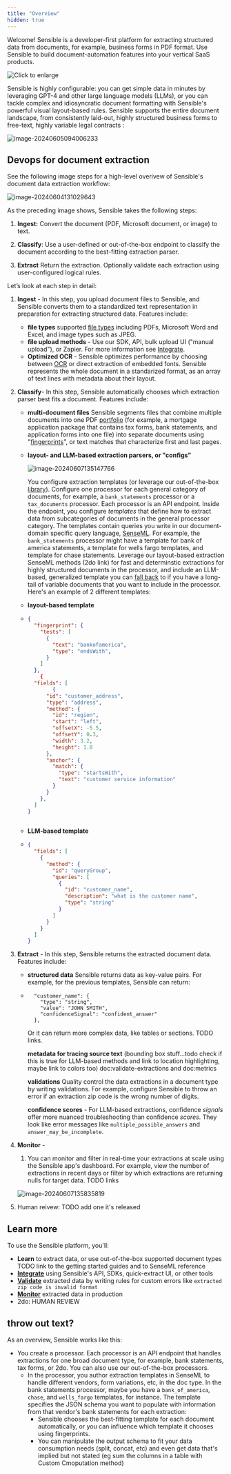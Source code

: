 ```yaml
---
title: "Overview"
hidden: true
---
```


Welcome! Sensible is a developer-first platform for extracting structured data from documents, for example, business forms in PDF format. Use Sensible to build document-automation features into your vertical SaaS products. 

![Click to enlarge](https://raw.githubusercontent.com/sensible-hq/sensible-docs/main/readme-sync/assets/v0/images/final/intro_SDK_2.png)



Sensible is highly configurable: you can get simple data in minutes by leveraging GPT-4 and other large language models (LLMs), or you can tackle complex and idiosyncratic document formatting with Sensible's powerful visual layout-based rules.  Sensible supports the entire document landscape, from consistently laid-out, highly structured business forms to free-text, highly variable legal contracts :

![image-20240605094006233](C:\Users\franc\AppData\Roaming\Typora\typora-user-images\image-20240605094006233.png)

## Devops for document extraction

See the following image steps for a high-level overivew of Sensible's document data extraction workflow:





![image-20240604131029643](C:\Users\franc\AppData\Roaming\Typora\typora-user-images\image-20240604131029643.png)

As the preceding image shows, Sensible takes the following steps:

1. **Ingest:** Convert the document (PDF, Microsoft document, or image) to text.

2. **Classify**: Use a user-defined or out-of-the-box endpoint to classify the document according to the best-fitting extraction parser.

3. **Extract** Return the extraction. Optionally validate each extraction using user-configured logical rules.

   

Let’s look at each step in detail:



1. **Ingest** - In this step, you upload document files to Sensible, and Sensible converts them to a standardized text representation in preparation for extracting structured data. Features include:

   - **file types** supported [file types](doc:file-types) including PDFs, Microsoft Word and Excel, and image types such as JPEG.
   - **file upload methods** - Use our SDK, API, bulk upload UI ("manual upload"), or Zapier. For more information see [Integrate](doc:integrate).
   - **Optimized OCR** - Sensible optimizes performance by choosing between [OCR](doc:ocr) or direct extraction of embedded fonts. Sensible represents the whole document in a standarized format, as an array of text lines with metadata about their layout. 

2. **Classify**- In this step, Sensible automatically chooses which extraction parser best fits a document. Features include:

   - **multi-document files** Sensible segments files that combine multiple documents into one PDF [portfolio](doc:portfolio) (for example, a mortgage application package that contains tax forms, bank statements, and application forms into one file)  into separate documents using "[fingerprints](doc:fingerprint)", or text matches that characterize first and last pages.

   - **layout- and LLM-based extraction parsers, or "configs"** 

     ![image-20240607135147766](C:\Users\franc\AppData\Roaming\Typora\typora-user-images\image-20240607135147766.png)

     

     You configure extraction templates (or leverage our out-of-the-box [library](doc:library-quickstart)). Configure one processor for each general category of documents, for example, a `bank_statements` processor or a  `tax_documents` processor.  Each processor is an API endpoint. Inside the endpoint, you configure *templates* that define how to extract data from subcategories of documents in the general processor category. The templates contain queries you write in our document-domain specific query language, [SenseML](doc:senseml-reference-introduction). For example, the `bank_statements` processor might have a template for bank of america statements, a template for wells fargo templates, and template for chase statements. Leverage our layout-based extraction SenseML methods (2do link) for fast and determinstic extractions for highly structured documents in the processor, and include an LLM-based, generalized template you can [fall back](doc:fallbacks#capture-long-tail-documents-with-fallback-configs) to if you have a long-tail of variable documents that you want to include in the processor. Here's an example of 2 different templates:

   - **layout-based template**

   - ````json
     {
       "fingerprint": {
         "tests": [
           {
             "text": "bankofamerica",
             "type": "endsWith",
           }
         ]
       },
         {
       "fields": [
             {
           "id": "customer_address",
           "type": "address",
           "method": {
             "id": "region",
             "start": "left",
             "offsetX": -5.5,
             "offsetY": 0.3,
             "width": 3.2,
             "height": 1.8
           },
           "anchor": {
             "match": {
               "type": "startsWith",
               "text": "customer service information"
             }
           }
         },
       ]
     }
         
     ````
     
   - **LLM-based template**

   - ```json
     {
       "fields": [
         {
           "method": {
             "id": "queryGroup",
             "queries": [
               {
                 "id": "customer_name",
                 "description": "what is the customer name",
                 "type": "string"
               }
             ]
           }
         }
       ]
     }
     ```
     
     

3. **Extract** - In this step, Sensible returns the extracted document data. Features include:

   - **structured data** Sensible returns data as key-value pairs. For example, for the previous templates, Sensible can return:

   - ```
       "customer_name": {
         "type": "string",
         "value": "JOHN SMITH",
         "confidenceSignal": "confident_answer"
       },
     ```

     Or it can return more complex data, like tables or sections. TODO links.

     **metadata for tracing source text** (bounding box stuff...todo check if this is true for LLM-based methods and link to location highlighting, maybe link to colors too) doc:validate-extractions and doc:metrics
     
     **validations** Quality control the data extractions in a document type by writing validations. For example, configure Sensible to throw an error if an extraction zip code is the wrong number of digits.
     
     **confidence scores**  - For LLM-based extractions, confidence *signals* offer more nuanced troubleshooting than confidence *scores*. They look like error messages like `multiple_possible_answers` and `answer_may_be_incomplete`.
     
     

4. **Monitor** -  

   1. You can monitor and filter in real-time your extractions at scale using the Sensible app's dashboard. For example, view the number of extractions in recent days or filter by which extractions are returning nulls for target data. TODO links

     ![image-20240607135835819](C:\Users\franc\AppData\Roaming\Typora\typora-user-images\image-20240607135835819.png)

     

   

2. Human reivew: TODO add one it's released



## Learn more



To use the Sensible platform, you'll:

- **Learn** to extract data, or use out-of-the-box supported document types TODO link to the getting started guides and to SenseML reference
- [**Integrate**](doc:integrate) using Sensible's API, SDKs, quick-extract UI, or other tools
- [**Validate**](doc:validate-extractions) extracted data by writing rules for custom errors like `extracted zip code is invalid format` 
- [**Monitor**](doc:metrics) extracted data in production 
- 2do: HUMAN REVIEW





## throw out text?



As an overview, Sensible works like this:

- You create a processor. Each processor is an API endpoint that handles extractions for one broad document type, for example, bank statements, tax forms, or 2do. You can also use our out-of-the-box processors.
  - In the processor, you author extraction templates in SenseML to handle different vendors, form variations, etc, in the doc type. In the bank statements processor, maybe you have a `bank_of_america`, `chase`, and `wells_fargo` templates, for instance. The template specifies the JSON schema you want to populate with information from that vendor's bank statements for each extraction:
    - Sensible chooses the best-fitting template for each document automatically, or you can influence which template it chooses using fingerprints. 
    - You can manipulate the output schema to fit your data consumption needs (split, concat, etc) and even get data that's implied but not stated (eg sum the columns in a table with Custom Cmoputation method)









